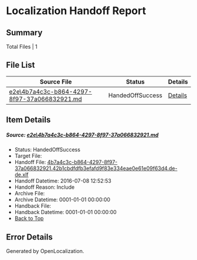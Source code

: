 # <a name='report-top'></a> Localization Handoff Report

## Summary
 Total Files | 1

## File List
 Source File | Status | Details 
 ----------- | ------ | ------- 
 [e2e\4b7a4c3c-b864-4297-8f97-37a066832921.md](https://github.com/OpenLocalizationTestOrg/oltest/blob/af1a3ceb6b9b41f3396bd841094a7b1ce159d243/e2e/4b7a4c3c-b864-4297-8f97-37a066832921.md) | HandedOffSuccess | [Details](#e310d637be8f3c71fc35fbcdaf451d37891cf4b71)

## Item Details
##### <a name='e310d637be8f3c71fc35fbcdaf451d37891cf4b71'></a> Source: [e2e\4b7a4c3c-b864-4297-8f97-37a066832921.md](https://github.com/OpenLocalizationTestOrg/oltest/blob/af1a3ceb6b9b41f3396bd841094a7b1ce159d243/e2e/4b7a4c3c-b864-4297-8f97-37a066832921.md)
* Status: HandedOffSuccess
* Target File: 
* Handoff File: [4b7a4c3c-b864-4297-8f97-37a066832921.42b1cbdfdfb3efafd9f83e334eae0e61e09f63d4.de-de.xlf](https://github.com/OpenLocalizationTestOrg/olhandoff-e2e/blob/22327923a43148692518f0becb442333213a5f31/ol-handoff/OpenLocalizationTestOrg/oltest-dede-fly/ci/ht/4b7a4c3c-b864-4297-8f97-37a066832921.42b1cbdfdfb3efafd9f83e334eae0e61e09f63d4.de-de.xlf)
* Handoff Datetime: 2016-07-08 12:52:53
* Handoff Reason: Include
* Archive File: 
* Archive Datetime: 0001-01-01 00:00:00
* Handback File: 
* Handback Datetime: 0001-01-01 00:00:00
* [Back to Top](#report-top)


## Error Details

Generated by OpenLocalization.
